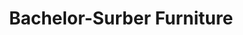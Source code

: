 ---
title: "Bachelor-Surber Furniture"
url: /belleville/bachelor-surber-furniture/
shop: furniture
---